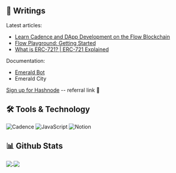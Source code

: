 <!--Writings-->
## 📝 Writings

Latest articles:

<!-- BLOG-POST-LIST:START -->
- [Learn Cadence and DApp Development on the Flow Blockchain](https://amethystcodes.hashnode.dev/learn-cadence-and-dapp-development-on-the-flow-blockchain)
- [Flow Playground: Getting Started](https://amethystcodes.hashnode.dev/flow-playground-getting-started)
- [What is ERC-721? | ERC-721 Explained](https://amethystcodes.hashnode.dev/what-is-erc-721-erc-721-explained)
<!-- BLOG-POST-LIST:END -->

Documentation:
- [Emerald Bot](https://emeralddao.notion.site/Emerald-Bot-5e20a7d9fc214c7ea5a1f4a5fddccd1c)
- Emerald City

[Sign up for Hashnode](https://hashnode.com/@AmethystCodes/joinme) -- referral link 🤝

<!--Tools-->
## 🛠 Tools & Technology

![Cadence](https://img.shields.io/badge/Cadence-informational?style=flat&logo=<Notion>&logoColor=white&color=38bdae)
![JavaScript](https://img.shields.io/badge/JavaScript-informational?style=flat&logo=Javascript&logoColor=white&color=38bdae)
![Notion](https://img.shields.io/badge/Notion-informational?style=flat&logo=Notion&logoColor=white&color=38bdae)
<!--[NextJS](https://img.shields.io/badge/Next.js-informational?style=flat&logo=Next.js&logoColor=white&color=38bdae)-->
<!--[ReactJS](https://img.shields.io/badge/React-informational?style=flat&logo=React&logoColor=white&color=38bdae)-->

<!--Stats-->
## 📊 Github Stats

<!--Center Cards-->
<a href="https://github.com/anuraghazra/github-readme-stats">
  <img align="center" src="https://github-readme-stats.vercel.app/api?username=AmethystCodes&count_private=true&show_icons=true&theme=tokyonight" />
</a>
<a href="https://github.com/anuraghazra/github-readme-stats">
  <img align="center" src="https://github-readme-stats.vercel.app/api/top-langs/?username=AmethystCodes&theme=tokyonight" />
</a>

<!--Social Media-->
<!-- ## 🖥️ Connect 
<a href="https://twitter.com/AmethystCodes"><img src="https://cdn.worldvectorlogo.com/logos/twitter-6.svg" title="Twitter" alt="Twitter Account" width="40"/></a> 
&ensp;<a href="https://amethystcodes.hashnode.dev"><img src="https://github.com/FrancescoXX/FrancescoXX/blob/main/CDyAuTy75.png" title="Hashnode" alt="Hashnode blog" width="30"/></a> -->

<!--Pinned Repos-->
<!-- ## 📌Pinned -->
<!--Center Cards-->
<!-- <a href="https://github.com/AmethystCodes/cadence-quest-submissions">
  <img align="center" src="https://github-readme-stats.vercel.app/api/pin/?username=AmethystCodes&repo=cadence-quest-submissions&theme=tokyonight" />
</a>
<a href="https://github.com/AmethystCodes/100-days-of-cadence">
  <img align="center" src="https://github-readme-stats.vercel.app/api/pin/?username=AmethystCodes&repo=100-days-of-cadence&theme=tokyonight" />
</a> -->




